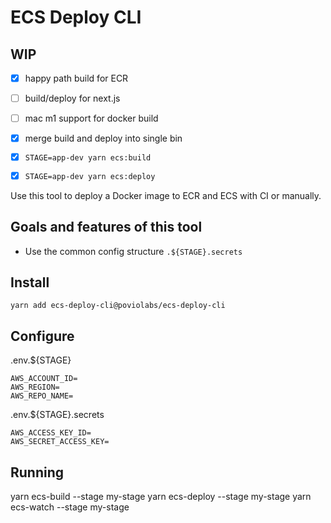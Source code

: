 # ECS Deploy CLI

## WIP

- [x] happy path build for ECR
- [ ] build/deploy for next.js
- [ ] mac m1 support for docker build
- [x] merge build and deploy into single bin
- [x] `STAGE=app-dev yarn ecs:build`
- [x] `STAGE=app-dev yarn ecs:deploy`


Use this tool to deploy a Docker image to ECR and ECS with CI or manually.

## Goals and features of this tool

- Use the common config structure `.${STAGE}.secrets`

## Install

```
yarn add ecs-deploy-cli@poviolabs/ecs-deploy-cli
```

## Configure

.env.${STAGE}
```dotenv
AWS_ACCOUNT_ID=
AWS_REGION=
AWS_REPO_NAME=
```

.env.${STAGE}.secrets
```dotenv
AWS_ACCESS_KEY_ID=
AWS_SECRET_ACCESS_KEY=
```


## Running

yarn ecs-build --stage my-stage
yarn ecs-deploy --stage my-stage
yarn ecs-watch --stage my-stage
